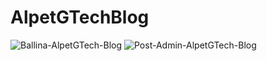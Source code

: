 # AlpetGTechBlog

![Ballina-AlpetGTech-Blog](https://user-images.githubusercontent.com/50520333/176984427-bf0907e6-a5dc-4af3-b59b-94b5bdc85665.png)
![Post-Admin-AlpetGTech-Blog](https://user-images.githubusercontent.com/50520333/176984428-774aa242-2084-4a3e-b813-295f8071b1e8.png)
